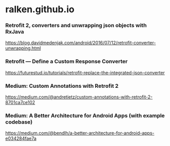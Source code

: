 # ralken.github.io

### Retrofit 2, converters and unwrapping json objects with RxJava
https://blog.davidmedenjak.com/android/2016/07/12/retrofit-converter-unwrapping.html

### Retrofit — Define a Custom Response Converter
https://futurestud.io/tutorials/retrofit-replace-the-integrated-json-converter

### Medium: Custom Annotations with Retrofit 2
https://medium.com/@andretietz/custom-annotations-with-retrofit-2-8701ca7ce102

### Medium: A Better Architecture for Android Apps (with example codebase)
https://medium.com/@bendlh/a-better-architecture-for-android-apps-e034284fae7a

